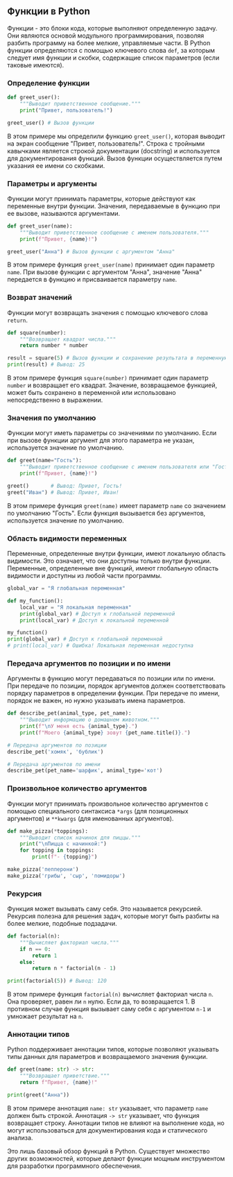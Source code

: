## Функции в Python

Функции - это блоки кода, которые выполняют определенную задачу. Они являются основой модульного программирования, позволяя разбить программу на более мелкие, управляемые части. В Python функции определяются с помощью ключевого слова `def`, за которым следует имя функции и скобки, содержащие список параметров (если таковые имеются).

### Определение функции

```python
def greet_user():
    """Выводит приветственное сообщение."""
    print("Привет, пользователь!")

greet_user() # Вызов функции
```

В этом примере мы определили функцию `greet_user()`, которая выводит на экран сообщение "Привет, пользователь!". Строка с тройными кавычками является строкой документации (docstring) и используется для документирования функций. Вызов функции осуществляется путем указания ее имени со скобками.

### Параметры и аргументы

Функции могут принимать параметры, которые действуют как переменные внутри функции. Значения, передаваемые в функцию при ее вызове, называются аргументами.

```python
def greet_user(name):
    """Выводит приветственное сообщение с именем пользователя."""
    print(f"Привет, {name}!")

greet_user("Анна") # Вызов функции с аргументом "Анна"
```

В этом примере функция `greet_user(name)` принимает один параметр `name`. При вызове функции с аргументом "Анна", значение "Анна" передается в функцию и присваивается параметру `name`.

### Возврат значений

Функции могут возвращать значения с помощью ключевого слова `return`.

```python
def square(number):
    """Возвращает квадрат числа."""
    return number * number

result = square(5) # Вызов функции и сохранение результата в переменную
print(result) # Вывод: 25
```

В этом примере функция `square(number)` принимает один параметр `number` и возвращает его квадрат. Значение, возвращаемое функцией, может быть сохранено в переменной или использовано непосредственно в выражении.

### Значения по умолчанию

Функции могут иметь параметры со значениями по умолчанию. Если при вызове функции аргумент для этого параметра не указан, используется значение по умолчанию.

```python
def greet(name="Гость"):
    """Выводит приветственное сообщение с именем пользователя или "Гость"."""
    print(f"Привет, {name}!")

greet()       # Вывод: Привет, Гость!
greet("Иван") # Вывод: Привет, Иван!
```

В этом примере функция `greet(name)` имеет параметр `name` со значением по умолчанию "Гость". Если функция вызывается без аргументов, используется значение по умолчанию.

### Область видимости переменных

Переменные, определенные внутри функции, имеют локальную область видимости. Это означает, что они доступны только внутри функции. Переменные, определенные вне функций, имеют глобальную область видимости и доступны из любой части программы.

```python
global_var = "Я глобальная переменная"

def my_function():
    local_var = "Я локальная переменная"
    print(global_var) # Доступ к глобальной переменной
    print(local_var) # Доступ к локальной переменной

my_function()
print(global_var) # Доступ к глобальной переменной
# print(local_var) # Ошибка! Локальная переменная недоступна

```

### Передача аргументов по позиции и по имени

Аргументы в функцию могут передаваться по позиции или по имени. При передаче по позиции, порядок аргументов должен соответствовать порядку параметров в определении функции. При передаче по имени, порядок не важен, но нужно указывать имена параметров.

```python
def describe_pet(animal_type, pet_name):
    """Выводит информацию о домашнем животном."""
    print(f"\nУ меня есть {animal_type}.")
    print(f"Моего {animal_type} зовут {pet_name.title()}.")

# Передача аргументов по позиции
describe_pet('хомяк', 'бублик')

# Передача аргументов по имени
describe_pet(pet_name='шарфик', animal_type='кот')
```

### Произвольное количество аргументов

Функции могут принимать произвольное количество аргументов с помощью специального синтаксиса `*args` (для позиционных аргументов) и `**kwargs` (для именованных аргументов).

```python
def make_pizza(*toppings):
    """Выводит список начинок для пиццы."""
    print("\nПицца с начинкой:")
    for topping in toppings:
        print(f"- {topping}")

make_pizza('пепперони')
make_pizza('грибы', 'сыр', 'помидоры')
```

### Рекурсия

Функция может вызывать саму себя. Это называется рекурсией. Рекурсия полезна для решения задач, которые могут быть разбиты на более мелкие, подобные подзадачи.

```python
def factorial(n):
    """Вычисляет факториал числа."""
    if n == 0:
        return 1
    else:
        return n * factorial(n - 1)

print(factorial(5)) # Вывод: 120
```

В этом примере функция `factorial(n)` вычисляет факториал числа `n`. Она проверяет, равен ли `n` нулю. Если да, то возвращается 1. В противном случае функция вызывает саму себя с аргументом `n-1` и умножает результат на `n`.

### Аннотации типов

Python поддерживает аннотации типов, которые позволяют указывать типы данных для параметров и возвращаемого значения функции.

```python
def greet(name: str) -> str:
    """Возвращает приветствие."""
    return f"Привет, {name}!"

print(greet("Анна"))
```

В этом примере аннотация `name: str` указывает, что параметр `name` должен быть строкой. Аннотация `-> str` указывает, что функция возвращает строку. Аннотации типов не влияют на выполнение кода, но могут использоваться для документирования кода и статического анализа.

Это лишь базовый обзор функций в Python. Существует множество других возможностей, которые делают функции мощным инструментом для разработки программного обеспечения.
